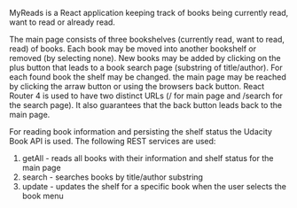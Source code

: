 MyReads is a React application keeping track of books being currently read, want to read or already read.

The main page consists of three bookshelves (currently read, want to read, read) of books. Each book may be moved into another bookshelf or removed (by selecting none). New books may be added by clicking on the plus button that leads to a book search page (substring of title/author). For each found book the shelf may be changed. the main page may be reached by clicking the arraw button or using the browsers back button. React Router 4 is used to have two distinct URLs (/ for main page and /search for the search page). It also guarantees that the back button leads back to the main page. 

For reading book information and persisting the shelf status the Udacity Book API is used. The following REST services are used:
1. getAll - reads all books with their information and shelf status for the main page
2. search - searches books by title/author  substring
3. update - updates the shelf for a specific book when the user selects the book menu


